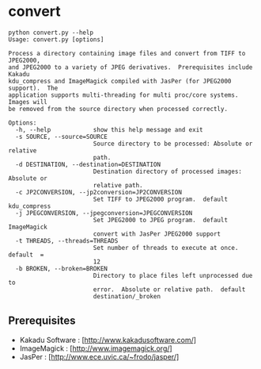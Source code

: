 convert
=======


    python convert.py --help
    Usage: convert.py [options]

    Process a directory containing image files and convert from TIFF to JPEG2000,
    and JPEG2000 to a variety of JPEG derivatives.  Prerequisites include Kakadu
    kdu_compress and ImageMagick compiled with JasPer (for JPEG2000 support).  The
    application supports multi-threading for multi proc/core systems.  Images will
    be removed from the source directory when processed correctly.
  
    Options:
      -h, --help            show this help message and exit
      -s SOURCE, --source=SOURCE
                            Source directory to be processed: Absolute or relative
                            path.
      -d DESTINATION, --destination=DESTINATION
                            Destination directory of processed images: Absolute or
                            relative path.
      -c JP2CONVERSION, --jp2conversion=JP2CONVERSION
                            Set TIFF to JPEG2000 program.  default kdu_compress
      -j JPEGCONVERSION, --jpegconversion=JPEGCONVERSION
                            Set JPEG2000 to JPEG program.  default ImageMagick
                            convert with JasPer JPEG2000 support
      -t THREADS, --threads=THREADS
                            Set number of threads to execute at once.   default  =
                            12
      -b BROKEN, --broken=BROKEN
                            Directory to place files left unprocessed due to
                            error.  Absolute or relative path.  default
                            destination/_broken

Prerequisites
------------
* Kakadu Software : [http://www.kakadusoftware.com/]
* ImageMagick : [http://www.imagemagick.org/]
* JasPer : [http://www.ece.uvic.ca/~frodo/jasper/]
